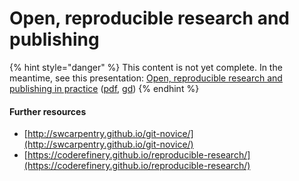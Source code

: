 # Open, reproducible research and publishing

{% hint style="danger" %}
This content is not yet complete. In the meantime, see this presentation: [Open, reproducible research and publishing in practice](https://docs.google.com/presentation/d/e/2PACX-1vTskrzZ3-EsFn25c743n4Ez04IBwKXlJnHC3b1vvUvM84NtJ-mq9lIOqq3U32q6vEdzNdcOhM6_BUg1/pub?start=false&loop=false&delayms=3000) \([pdf](https://docs.google.com/presentation/d/1exuIWHNBR5mhfyutqO9xuIwycUUTAjOM2CU9iciinc8/export/pdf), [gd](https://docs.google.com/presentation/d/1exuIWHNBR5mhfyutqO9xuIwycUUTAjOM2CU9iciinc8/edit)\)
{% endhint %}

#### Further resources

* [http://swcarpentry.github.io/git-novice/](http://swcarpentry.github.io/git-novice/)
* [https://coderefinery.github.io/reproducible-research/](https://coderefinery.github.io/reproducible-research/)

